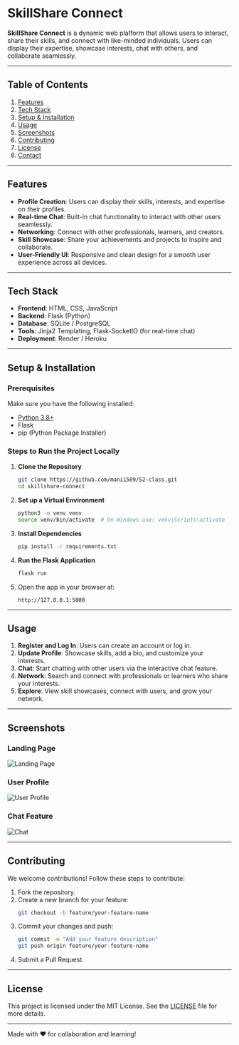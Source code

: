 # SkillShare Connect

**SkillShare Connect** is a dynamic web platform that allows users to interact, share their skills, and connect with like-minded individuals. Users can display their expertise, showcase interests, chat with others, and collaborate seamlessly.

---

## Table of Contents

1. [Features](#features)
2. [Tech Stack](#tech-stack)
3. [Setup & Installation](#setup--installation)
4. [Usage](#usage)
5. [Screenshots](#screenshots)
6. [Contributing](#contributing)
7. [License](#license)
8. [Contact](#contact)

---

## Features

- **Profile Creation**: Users can display their skills, interests, and expertise on their profiles.
- **Real-time Chat**: Built-in chat functionality to interact with other users seamlessly.
- **Networking**: Connect with other professionals, learners, and creators.
- **Skill Showcase**: Share your achievements and projects to inspire and collaborate.
- **User-Friendly UI**: Responsive and clean design for a smooth user experience across all devices.

---

## Tech Stack

- **Frontend**: HTML, CSS, JavaScript
- **Backend**: Flask (Python)
- **Database**: SQLite / PostgreSQL
- **Tools**: Jinja2 Templating, Flask-SocketIO (for real-time chat)
- **Deployment**: Render / Heroku

---

## Setup & Installation

### Prerequisites

Make sure you have the following installed:

- [Python 3.8+](https://www.python.org/downloads/)
- Flask
- pip (Python Package Installer)

### Steps to Run the Project Locally

1. **Clone the Repository**

   ```bash
   git clone https://github.com/mani1509/S2-class.git
   cd skillshare-connect
   ```

2. **Set up a Virtual Environment**

   ```bash
   python3 -m venv venv
   source venv/bin/activate  # On Windows use: venv\Scripts\activate
   ```

3. **Install Dependencies**

   ```bash
   pip install -r requirements.txt
   ```

4. **Run the Flask Application**
   ```bash
   flask run
   ```
5. Open the app in your browser at:
   ```
   http://127.0.0.1:5000
   ```

---

## Usage

1. **Register and Log In**: Users can create an account or log in.
2. **Update Profile**: Showcase skills, add a bio, and customize your interests.
3. **Chat**: Start chatting with other users via the interactive chat feature.
4. **Network**: Search and connect with professionals or learners who share your interests.
5. **Explore**: View skill showcases, connect with users, and grow your network.

---

## Screenshots

### Landing Page

![Landing Page](https://res.cloudinary.com/dg0u5ptwr/image/upload/v1732971088/gric5gjvrfuxzsgnmylq.jpg)

### User Profile

![User Profile](https://res.cloudinary.com/dg0u5ptwr/image/upload/v1733863637/ro29uvs2jnmzygvjkq6u.png)

### Chat Feature

![Chat](https://res.cloudinary.com/dg0u5ptwr/image/upload/v1733863636/gakcdblwlyzrlgvdbyig.png)

---

## Contributing

We welcome contributions! Follow these steps to contribute:

1. Fork the repository.
2. Create a new branch for your feature:
   ```bash
   git checkout -b feature/your-feature-name
   ```
3. Commit your changes and push:
   ```bash
   git commit -m "Add your feature description"
   git push origin feature/your-feature-name
   ```
4. Submit a Pull Request.

---

## License

This project is licensed under the MIT License. See the [LICENSE](LICENSE) file for more details.

---

Made with ❤️ for collaboration and learning!
